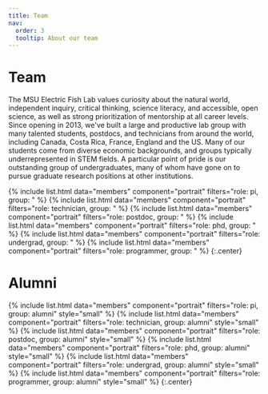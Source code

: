 ```yaml
---
title: Team
nav:
  order: 3
  tooltip: About our team
---
```

# <i class="fas fa-users"></i>Team
The MSU Electric Fish Lab values curiosity about the natural world, independent inquiry, critical thinking, science literacy, and accessible, open science, as well as strong prioritization of mentorship at all career levels.  Since opening in 2013, we've built a large and productive lab group with many talented students, postdocs, and technicians from around the world, including Canada, Costa Rica, France, England and the US.  Many of our students come from diverse economic backgrounds, and groups typically underrepresented in STEM fields.  A particular point of pride is our outstanding group of undergraduates, many of whom have gone on to pursue graduate research positions at other institutions.

{% include list.html data="members" component="portrait" filters="role: pi, group: " %}
{% include list.html data="members" component="portrait" filters="role: technician, group: " %}
{% include list.html data="members" component="portrait" filters="role: postdoc, group: " %}
{% include list.html data="members" component="portrait" filters="role: phd, group: " %}
{% include list.html data="members" component="portrait" filters="role: undergrad, group: " %}
{% include list.html data="members" component="portrait" filters="role: programmer, group: " %}
{:.center}

# <i class="fas fa-users"></i>Alumni
{% include list.html data="members" component="portrait" filters="role: pi, group: alumni" style="small" %}
{% include list.html data="members" component="portrait" filters="role: technician, group: alumni" style="small" %}
{% include list.html data="members" component="portrait" filters="role: postdoc, group: alumni" style="small" %}
{% include list.html data="members" component="portrait" filters="role: phd, group: alumni" style="small" %}
{% include list.html data="members" component="portrait" filters="role: undergrad, group: alumni" style="small" %}
{% include list.html data="members" component="portrait" filters="role: programmer, group: alumni" style="small" %}
{:.center}

